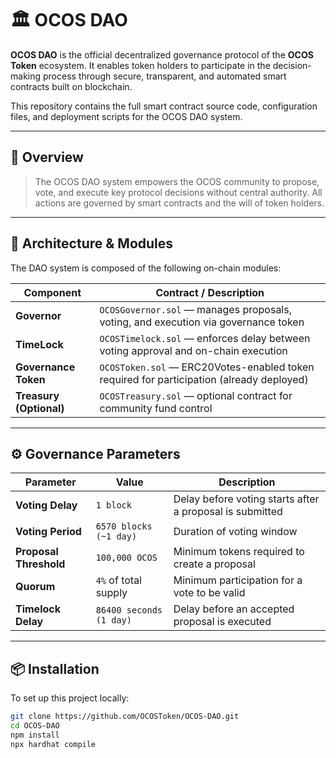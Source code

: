 # 🏛 OCOS DAO

**OCOS DAO** is the official decentralized governance protocol of the **OCOS Token** ecosystem. It enables token holders to participate in the decision-making process through secure, transparent, and automated smart contracts built on blockchain.

This repository contains the full smart contract source code, configuration files, and deployment scripts for the OCOS DAO system.

---

## 📌 Overview

> The OCOS DAO system empowers the OCOS community to propose, vote, and execute key protocol decisions without central authority. All actions are governed by smart contracts and the will of token holders.

---

## 🧱 Architecture & Modules

The DAO system is composed of the following on-chain modules:

| Component            | Contract / Description                                                                 |
|----------------------|------------------------------------------------------------------------------------------|
| **Governor**         | `OCOSGovernor.sol` — manages proposals, voting, and execution via governance token      |
| **TimeLock**         | `OCOSTimelock.sol` — enforces delay between voting approval and on-chain execution       |
| **Governance Token** | `OCOSToken.sol` — ERC20Votes-enabled token required for participation (already deployed)|
| **Treasury (Optional)** | `OCOSTreasury.sol` — optional contract for community fund control                     |

---

## ⚙️ Governance Parameters

| Parameter              | Value                    | Description |
|------------------------|--------------------------|-------------|
| **Voting Delay**       | `1 block`                | Delay before voting starts after a proposal is submitted |
| **Voting Period**      | `6570 blocks (~1 day)`   | Duration of voting window |
| **Proposal Threshold** | `100,000 OCOS`           | Minimum tokens required to create a proposal |
| **Quorum**             | `4%` of total supply     | Minimum participation for a vote to be valid |
| **Timelock Delay**     | `86400 seconds (1 day)`  | Delay before an accepted proposal is executed |

---

## 📦 Installation

To set up this project locally:

```bash
git clone https://github.com/OCOSToken/OCOS-DAO.git
cd OCOS-DAO
npm install
npx hardhat compile
